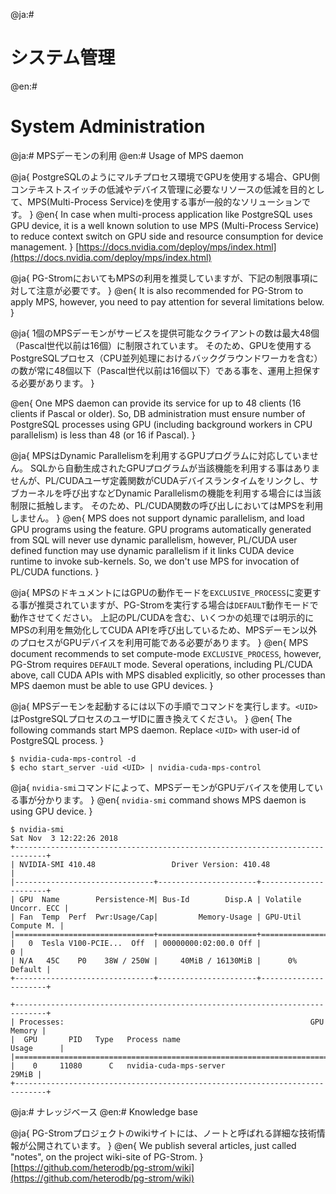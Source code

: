 @ja:#<h1>システム管理</h1>
@en:#<h1>System Administration</h1>

<!-- リソース設定などの記述を加えるべき -->

@ja:# MPSデーモンの利用
@en:# Usage of MPS daemon

@ja{
PostgreSQLのようにマルチプロセス環境でGPUを使用する場合、GPU側コンテキストスイッチの低減やデバイス管理に必要なリソースの低減を目的として、MPS(Multi-Process Service)を使用する事が一般的なソリューションです。
}
@en{
In case when multi-process application like PostgreSQL uses GPU device, it is a well known solution to use MPS (Multi-Process Service) to reduce context switch on GPU side and resource consumption for device management.
}
[https://docs.nvidia.com/deploy/mps/index.html](https://docs.nvidia.com/deploy/mps/index.html)

@ja{
PG-StromにおいてもMPSの利用を推奨していますが、下記の制限事項に対して注意が必要です。
}
@en{
It is also recommended for PG-Strom to apply MPS, however, you need to pay attention for several limitations below.
}

@ja{
1個のMPSデーモンがサービスを提供可能なクライアントの数は最大48個（Pascal世代以前は16個）に制限されています。
そのため、GPUを使用するPostgreSQLプロセス（CPU並列処理におけるバックグラウンドワーカを含む）の数が常に48個以下（Pascal世代以前は16個以下）である事を、運用上担保する必要があります。
}

@en{
One MPS daemon can provide its service for up to 48 clients (16 clients if Pascal or older).
So, DB administration must ensure number of PostgreSQL processes using GPU (including background workers in CPU parallelism) is less than 48 (or 16 if Pascal).
}

@ja{
MPSはDynamic Parallelismを利用するGPUプログラムに対応していません。
SQLから自動生成されたGPUプログラムが当該機能を利用する事はありませんが、PL/CUDAユーザ定義関数がCUDAデバイスランタイムをリンクし、サブカーネルを呼び出すなどDynamic Parallelismの機能を利用する場合には当該制限に抵触します。
そのため、PL/CUDA関数の呼び出しにおいてはMPSを利用しません。
}
@en{
MPS does not support dynamic parallelism, and load GPU programs using the feature.
GPU programs automatically generated from SQL will never use dynamic parallelism, however, PL/CUDA user defined function may use dynamic parallelism if it links CUDA device runtime to invoke sub-kernels.
So, we don't use MPS for invocation of PL/CUDA functions.
}

@ja{
MPSのドキュメントにはGPUの動作モードを`EXCLUSIVE_PROCESS`に変更する事が推奨されていますが、PG-Stromを実行する場合は`DEFAULT`動作モードで動作させてください。
上記のPL/CUDAを含む、いくつかの処理では明示的にMPSの利用を無効化してCUDA APIを呼び出しているため、MPSデーモン以外のプロセスがGPUデバイスを利用可能である必要があります。
}
@en{
MPS document recommends to set compute-mode `EXCLUSIVE_PROCESS`, however, PG-Strom requires `DEFAULT` mode.
Several operations, including PL/CUDA above, call CUDA APIs with MPS disabled explicitly, so other processes than MPS daemon must be able to use GPU devices.
}

@ja{
MPSデーモンを起動するには以下の手順でコマンドを実行します。`<UID>`はPostgreSQLプロセスのユーザIDに置き換えてください。
}
@en{
The following commands start MPS daemon. Replace `<UID>` with user-id of PostgreSQL process.
}

```
$ nvidia-cuda-mps-control -d
$ echo start_server -uid <UID> | nvidia-cuda-mps-control
```

@ja{
`nvidia-smi`コマンドによって、MPSデーモンがGPUデバイスを使用している事が分かります。
}
@en{
`nvidia-smi` command shows MPS daemon is using GPU device.
}

```
$ nvidia-smi
Sat Nov  3 12:22:26 2018
+-----------------------------------------------------------------------------+
| NVIDIA-SMI 410.48                 Driver Version: 410.48                    |
|-------------------------------+----------------------+----------------------+
| GPU  Name        Persistence-M| Bus-Id        Disp.A | Volatile Uncorr. ECC |
| Fan  Temp  Perf  Pwr:Usage/Cap|         Memory-Usage | GPU-Util  Compute M. |
|===============================+======================+======================|
|   0  Tesla V100-PCIE...  Off  | 00000000:02:00.0 Off |                    0 |
| N/A   45C    P0    38W / 250W |     40MiB / 16130MiB |      0%      Default |
+-------------------------------+----------------------+----------------------+

+-----------------------------------------------------------------------------+
| Processes:                                                       GPU Memory |
|  GPU       PID   Type   Process name                             Usage      |
|=============================================================================|
|    0     11080      C   nvidia-cuda-mps-server                        29MiB |
+-----------------------------------------------------------------------------+
```

@ja:# ナレッジベース
@en:# Knowledge base

@ja{
PG-Stromプロジェクトのwikiサイトには、ノートと呼ばれる詳細な技術情報が公開されています。
}
@en{
We publish several articles, just called "notes", on the project wiki-site of PG-Strom.
}
[https://github.com/heterodb/pg-strom/wiki](https://github.com/heterodb/pg-strom/wiki)

